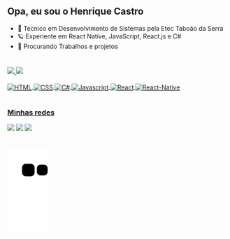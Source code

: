 <h2>Opa, eu sou o Henrique Castro</h2>

- 📘 Técnico em Desenvolvimento de Sistemas pela Etec Taboão da Serra
- 🪐 Experiente em React Native, JavaScript, React.js e C#
- 🔎 Procurando Trabalhos e projetos

#

<div>
  <a href="https://github.com/Rickkcastro">
  <img height="150em" src="https://github-readme-stats.vercel.app/api?username=Rickkcastro&show_icons=true&theme=dark&include_all_commits=true&count_private=true"/>
  <img height="150em" src="https://github-readme-stats.vercel.app/api/top-langs/?username=Rickkcastro&layout=compact&langs_count=16&theme=dark"/>
</div>

<div style="display: inline_block"><br>
  <img align="center" alt="HTML" src="https://img.shields.io/badge/HTML5-E34F26?style=for-the-badge&logo=html5&logoColor=white">
  <img align="center" alt="CSS" src="https://img.shields.io/badge/CSS3-1572B6?style=for-the-badge&logo=css3&logoColor=white">
  <img align="center" alt="C#" src="https://img.shields.io/badge/C%23-239120?style=for-the-badge&logo=c-sharp&logoColor=white">
  <img align="center" alt="Javascript" src="https://img.shields.io/badge/JavaScript-F7DF1E?style=for-the-badge&logo=javascript&logoColor=black">
  <img align="center" alt="React" src="https://img.shields.io/badge/React-20232A?style=for-the-badge&logo=react&logoColor=61DAFB">
  <img align="center" alt="React-Native" src="https://img.shields.io/badge/React_Native-20232A?style=for-the-badge&logo=react&logoColor=61DAFB">
</div>
  
#

<div>
  <h3>Minhas redes</h3>
  <a href="https://instagram.com/_rickkcastro/" target="_blank" rel="noopener noreferrer"><img src="https://img.shields.io/badge/-Instagram-%23E4405F?style=for-the-badge&logo=instagram&logoColor=white"></a>
  <a href="https://www.linkedin.com/in/rickkcastro/" target="_blank" rel="noopener noreferrer"><img src="https://img.shields.io/badge/LinkedIn-0077B5?style=for-the-badge&logo=linkedin&logoColor=white"></a>
  <a href="mailto:heinrickoficial25@gmail.com" target="_blank" rel="noopener noreferrer"><img src="https://img.shields.io/badge/Gmail-D14836?style=for-the-badge&logo=gmail&logoColor=white"></a>
</div>
  
#
  
![Snake animation](https://github.com/Rickkcastro/Rickkcastro/blob/output/github-contribution-grid-snake.svg)
